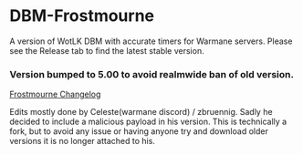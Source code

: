 # DBM-Frostmourne

A version of WotLK DBM with accurate timers for Warmane servers. Please see the Release tab to find the latest stable version.

### Version bumped to 5.00 to avoid realmwide ban of old version.
[Frostmourne Changelog](https://github.com/zbruennig/DBM-Frostmourne/blob/master/DBM-Core/DBM%20Warmane-Frostmourne%20Changelog.txt)<br>



Edits mostly done by Celeste(warmane discord) / zbruennig. Sadly he decided to include a malicious payload in his version. This is technically a fork, but to avoid any issue or having anyone try and download older versions it is no longer attached to his.
